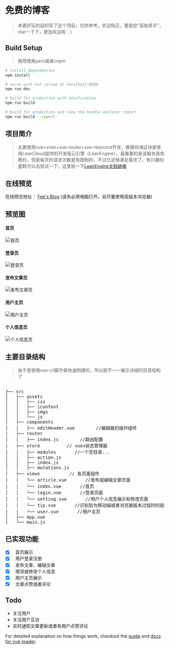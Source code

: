 # 免费的博客

> 本着好玩的目的写了这个项目，仅供参考，欢迎指正。要是您“高抬贵手”，star一下下，更加欢迎啦：)

## Build Setup
> 推荐使用yarn或者cnpm

``` bash
# install dependencies
npm install

# serve with hot reload at localhost:8080
npm run dev

# build for production with minification
npm run build

# build for production and view the bundle analyzer report
npm run build --report
```

## 项目简介

>主要使用vue+vuex+vue-router+vue-resource开发，数据存储这块是使用LeanCloud提供的开发版云引擎（LeanEngine），最重要的是该服务是免费的，但是每天的请求次数是有限制的，不过已足够满足需求了。有兴趣的童鞋可以去尝试一下，这里放一下[LeanEngine文档链接](https://leancloud.cn/docs/leanengine_overview.html)

## 在线预览
在线预览地址： [Fee's Blog](https://fee-ing.github.io/Fee-blog) (请务必用电脑打开，且尽量使用高版本浏览器)

## 预览图
#### 首页
![首页](https://github.com/Fee-ing/previewImages/blob/master/Fee-editor/home.png)
#### 登录页
![登录页](https://github.com/Fee-ing/previewImages/blob/master/Fee-editor/login.png)
#### 发布文章页
![发布文章页](https://github.com/Fee-ing/previewImages/blob/master/Fee-editor/article.png)
#### 用户主页
![用户主页](https://github.com/Fee-ing/previewImages/blob/master/Fee-editor/user.png)
#### 个人信息页
![个人信息页](https://github.com/Fee-ing/previewImages/blob/master/Fee-editor/setting.png)


## 主要目录结构

>由于是使用vue-cli脚手架快速构建的，所以就不一一展示详细的目录结构了

<pre>

├── src                
│   ├── assets         
│   │	├── css
│   │	├── iconfont
│   │	├── imgs
│   │	└── js
│   ├── components     
│   │	├── editHeader.vue        //编辑器的操作组件
|   ├── router     
│   │	├── index.js        //路由配置
│   ├── store          // vuex状态管理器
│   │	├── modules       //一个空目录...
│   │	├── action.js
│   │	├── index.js
│   │	├── mutations.js
│   ├── views           // 各页面组件
│   │	└── article.vue       //发布或编辑文章页面
│   │	└── index.vue       //首页
│   │	└── login.vue       //登录页面
│   │	└── setting.vue       //用户个人信息展示和修改页面
│   │	└── tip.vue       //识别到为移动端或者浏览器版本过低时的提示页面
│   │	└── user.vue       //用户主页
│   ├── App.vue        
│   └── main.js       
</pre>

## 已实现功能
- [x]   首页展示
- [x]   用户登录注册
- [x]   发布文章、编辑文章
- [x]   增添或修改个人信息
- [x]   用户主页展示
- [x]   文章点赞或者评论

## Todo
* 关注用户
* 关注用户互访
* 实时通知文章更新或者有用户点赞评论

For detailed explanation on how things work, checkout the [guide](http://vuejs-templates.github.io/webpack/) and [docs for vue-loader](http://vuejs.github.io/vue-loader).
